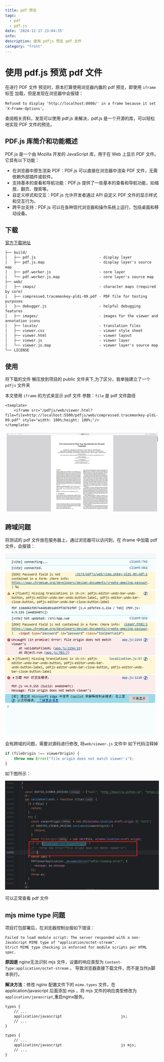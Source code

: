 ```yaml
---
title: pdf 预览
tags:
  - pdf
  - pdf.js
date: '2024-12-17 23:04:35'
info: 
description: 使用 pdfjs 预览 pdf 文件
category: "front"
---
```


# 使用 pdf.js 预览 pdf 文件

在进行 PDF 文件 预览时，原本打算使用浏览器内置的 pdf 预览，即使用 `iframe` 标签 加载，但是发现在浏览器中会报错：

`Refused to display 'http://localhost:8080/' in a frame because it set 'X-Frame-Options'。`

查阅相关资料，发现可以使用 pdf.js 来解决，pdf.js 是一个开源的库，可以轻松地实现 PDF 文件的预览。

## PDF.js 库简介和功能概述
PDF.js 是一个由 Mozilla 开发的 JavaScript 库，用于在 Web 上显示 PDF 文件。它具有以下功能：

- 在浏览器中原生渲染 PDF：PDF.js 可以直接在浏览器中渲染 PDF 文件，无需依赖外部插件或软件。
- 支持基本的查看和导航功能：PDF.js 提供了一些基本的查看和导航功能，如缩放、翻页、搜索等。
- 自定义样式和交互：PDF.js 允许开发者通过 API 自定义 PDF 文件的显示样式和交互行为。
- 跨平台支持：PDF.js 可以在各种现代浏览器和操作系统上运行，包括桌面和移动设备。

## 下载

[官方下载地址](https://mozilla.github.io/pdf.js/getting_started/#download)


```
├── build/
│   ├── pdf.js                             - display layer
│   ├── pdf.js.map                         - display layer's source map
│   ├── pdf.worker.js                      - core layer
│   └── pdf.worker.js.map                  - core layer's source map
├── web/
│   ├── cmaps/                             - character maps (required by core)
│   ├── compressed.tracemonkey-pldi-09.pdf - PDF file for testing purposes
│   ├── debugger.js                        - helpful debugging features
│   ├── images/                            - images for the viewer and annotation icons
│   ├── locale/                            - translation files
│   ├── viewer.css                         - viewer style sheet
│   ├── viewer.html                        - viewer layout
│   ├── viewer.js                          - viewer layer
│   └── viewer.js.map                      - viewer layer's source map
└── LICENSE
```


## 使用


将下载的文件 解压放到项目的 public 文件夹下,为了区分，我单独建立了一个`pdfjs` 文件夹

本文使用 `iframe` 的方式来显示 pdf 文件 参数：`file` 是 pdf 文件路径

```vue
<template>
	<iframe src="/pdfjs/web/viewer.html?file=file=http://localhost:5500/pdfjs/web/compressed.tracemonkey-pldi-09.pdf" style="width: 100%;height: 100%;"/>
</template>

```

![pdf-preview](../asset/images/pdfjs-preview.png)


## 跨域问题
将测试的 pdf 文件放在服务器上，通过浏览器可以访问到，在 iframe 中加载 pdf 文件，会报错：

![pdf-erorr](../asset/images/pdfjs-error.png)

会有跨域的问题，需要对源码进行修改, 将`web/viewer.js` 文件中 如下代码注释掉

```js
if (fileOrigin !== viewerOrigin) {
	throw new Error("file origin does not match viewer's");
}
```
如下图所示：

![pdf-preview](../asset/images/pdfjs-source.png)

可以正常查看 pdf 文件

## mjs mime type 问题


项目打包部署后，在浏览器控制台报如下错误：

```
Failed to load module script: The server responded with a non-JavaScript MIME type of "application/octet-stream".
Strict MIME type checking is enforced for module scripts per HTML spec.
```

**原因是** nginx无法识别 mjs 文件，设置的响应类型为 `Content-Type:application/octet-stream` ，
导致浏览器直接下载文件，而不是当作js脚本执行。

**解决方法**：修改 nginx 配置文件下的 `mime.types` 文件，在 application/javascript 后面添加 mjs ，将 mjs 文件的响应类型修改为 `application/javascript`,重启nginx服务。

```
types {
    // ...
    application/javascript                           js;
    // ...
}
```

```
types {
    // ...
    application/javascript                           js mjs;
    // ...
}
```

